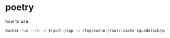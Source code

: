 # poetry

how to use:

```bash
docker run --rm -v $(pwd):/app -v /tmp/cache:/root/.cache squadstack/poetry:latest python3 -m poetry build
```
